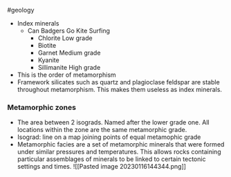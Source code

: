 #geology
- Index minerals
    - Can Badgers Go Kite Surfing
        - Chlorite         Low grade
        - Biotite
        - Garnet           Medium grade
        - Kyanite
        - Sillimanite    High grade
- This is the order of metamorphism
- Framework silicates such as quartz and plagioclase feldspar are stable throughout metamorphism. This makes them useless as index minerals.

### Metamorphic zones
- The area between 2 isograds. Named after the lower grade one. All locations within the zone are the same metamorphic grade.
- Isograd: line on a map joining points of equal metamophic grade
- Metamorphic facies are a set of metamorphic minerals that were formed under similar pressures and temperatures. This allows rocks containing particular assemblages of minerals to be linked to certain tectonic settings and times.
![[Pasted image 20230116144344.png]]